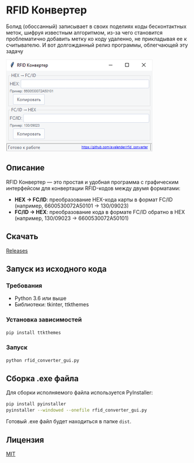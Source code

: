 # RFID Конвертер

Болид (обоссанный) записывает в своих поделиях коды бесконтактных меток, шифруя известным алгоритмом, из-за чего становится проблематично добавить метку ко коду удаленно, не прикладывая ее к считывателю. И вот долгожданный релиз программы, облегчающей эту задачу 

![RFID Конвертер](https://github.com/avelender/rfid_converter/raw/main/screen.png)

## Описание

RFID Конвертер — это простая и удобная программа с графическим интерфейсом для конвертации RFID-кодов между двумя форматами:
- **HEX → FC/ID**: преобразование HEX-кода карты в формат FC/ID (например, 6600530072A50101 → 130/09023)
- **FC/ID → HEX**: преобразование кода в формате FC/ID обратно в HEX (например, 130/09023 → 6600530072A50101)

## Скачать

[Releases](https://github.com/avelender/rfid_converter/releases)

## Запуск из исходного кода

### Требования
- Python 3.6 или выше
- Библиотеки: tkinter, ttkthemes

### Установка зависимостей
```bash
pip install ttkthemes
```

### Запуск
```bash
python rfid_converter_gui.py
```

## Сборка .exe файла

Для сборки исполняемого файла используется PyInstaller:

```bash
pip install pyinstaller
pyinstaller --windowed --onefile rfid_converter_gui.py
```

Готовый .exe файл будет находиться в папке `dist`.

## Лицензия

[MIT](https://opensource.org/licenses/MIT)
